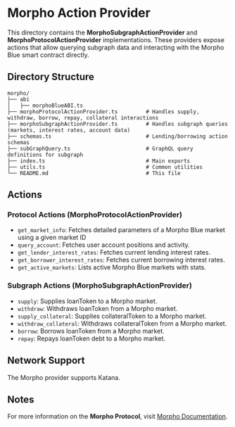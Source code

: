 # Morpho Action Provider

This directory contains the **MorphoSubgraphActionProvider** and **MorphoProtocolActionProvider** implementations. These providers expose actions that allow querying subgraph data and interacting with the Morpho Blue smart contract directly.

## Directory Structure

```
morpho/
├── abi
│   ├── morphoBlueABI.ts
├── morphoProtocolActionProvider.ts         # Handles supply, withdraw, borrow, repay, collateral interactions
├── morphoSubgraphActionProvider.ts         # Handles subgraph queries (markets, interest rates, account data)
├── schemas.ts                              # Lending/borrowing action schemas
├── subGraphQuery.ts                        # GraphQL query definitions for subgraph
├── index.ts                                # Main exports
├── utils.ts                                # Common utilities
└── README.md                               # This file
```

## Actions

### Protocol Actions (MorphoProtocolActionProvider)

- `get_market_info`: Fetches detailed parameters of a Morpho Blue market using a given market ID
- `query_account`: Fetches user account positions and activity.
- `get_lender_interest_rates`: Fetches current lending interest rates.
- `get_borrower_interest_rates`: Fetches current borrowing interest rates.
- `get_active_markets`: Lists active Morpho Blue markets with stats.

### Subgraph Actions (MorphoSubgraphActionProvider)

- `supply`: Supplies loanToken to a Morpho market.
- `withdraw`: Withdraws loanToken from a Morpho market.
- `supply_collateral`: Supplies collateralToken to a Morpho market.
- `withdraw_collateral`: Withdraws collateralToken from a Morpho market.
- `borrow`: Borrows loanToken from a Morpho market.
- `repay`: Repays loanToken debt to a Morpho market.

## Network Support

The Morpho provider supports Katana.

## Notes

For more information on the **Morpho Protocol**, visit [Morpho Documentation](https://docs.morpho.org/).
